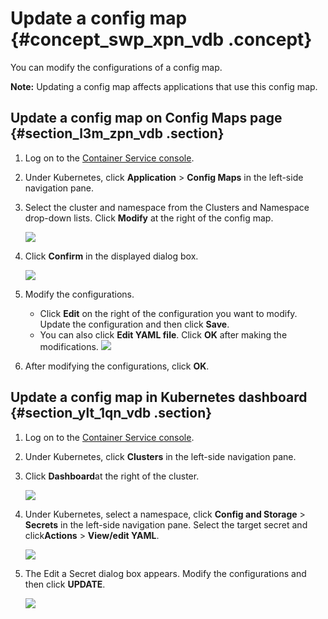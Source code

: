 # Update a config map {#concept_swp_xpn_vdb .concept}

You can modify the configurations of a config map.

**Note:** Updating a config map affects applications that use this config map.

## Update a config map on Config Maps page {#section_l3m_zpn_vdb .section}

1.  Log on to the [Container Service console](https://cs.console.aliyun.com).
2.  Under Kubernetes, click **Application** \> **Config Maps** in the left-side navigation pane.
3.  Select the cluster and namespace from the Clusters and Namespace drop-down lists. Click **Modify** at the right of the config map.

    ![](http://static-aliyun-doc.oss-cn-hangzhou.aliyuncs.com/assets/img/15757/153622188510754_en-US.png)

4.  Click **Confirm** in the displayed dialog box.

    ![](http://static-aliyun-doc.oss-cn-hangzhou.aliyuncs.com/assets/img/15757/153622188510755_en-US.png)

5.  Modify the configurations.

    -   Click **Edit** on the right of the configuration you want to modify. Update the configuration and then click **Save**.
    -   You can also click **Edit YAML file**. Click **OK** after making the modifications.
    ![](http://static-aliyun-doc.oss-cn-hangzhou.aliyuncs.com/assets/img/15757/153622188510756_en-US.png)

6.  After modifying the configurations, click **OK**.

## Update a config map in Kubernetes dashboard {#section_ylt_1qn_vdb .section}

1.  Log on to the [Container Service console](https://cs.console.aliyun.com).
2.  Under Kubernetes, click **Clusters** in the left-side navigation pane.
3.  Click **Dashboard**at the right of the cluster.

    ![](http://static-aliyun-doc.oss-cn-hangzhou.aliyuncs.com/assets/img/15757/153622188510757_en-US.png)

4.  Under Kubernetes, select a namespace, click **Config and Storage** \> **Secrets** in the left-side navigation pane. Select the target secret and click**Actions** \> **View/edit YAML**.

    ![](http://static-aliyun-doc.oss-cn-hangzhou.aliyuncs.com/assets/img/15757/153622188510758_en-US.png) 

5.  The Edit a Secret dialog box appears. Modify the configurations and then click **UPDATE**.

    ![](http://static-aliyun-doc.oss-cn-hangzhou.aliyuncs.com/assets/img/15757/153622188510759_en-US.png)



